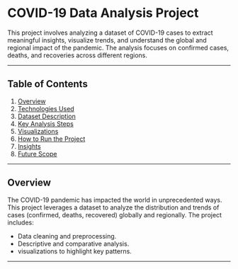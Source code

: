 # COVID-19 Data Analysis Project

This project involves analyzing a dataset of COVID-19 cases to extract meaningful insights, visualize trends, and understand the global and regional impact of the pandemic. The analysis focuses on confirmed cases, deaths, and recoveries across different regions.

---

## Table of Contents
1. [Overview](#overview)
2. [Technologies Used](#technologies-used)
3. [Dataset Description](#dataset-description)
4. [Key Analysis Steps](#key-analysis-steps)
5. [Visualizations](#visualizations)
6. [How to Run the Project](#how-to-run-the-project)
7. [Insights](#insights)
8. [Future Scope](#future-scope)

---

## Overview
The COVID-19 pandemic has impacted the world in unprecedented ways. This project leverages a dataset to analyze the distribution and trends of cases (confirmed, deaths, recovered) globally and regionally. The project includes:
- Data cleaning and preprocessing.
- Descriptive and comparative analysis.
- visualizations to highlight key patterns.

---
